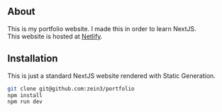 ## About

This is my portfolio website. I made this in order to learn NextJS.  
This website is hosted at [Netlify](https://zein-haddad.netlify.app).

## Installation
This is just a standard NextJS website rendered with Static Generation.  
```bash
git clone git@github.com:zein3/portfolio
npm install
npm run dev
```
